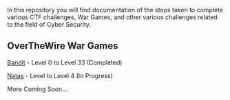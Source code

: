 In this repository you will find documentation of the steps taken to complete various CTF challenges, War Games, and other various challenges related to the field of Cyber Security. 

## OverTheWire War Games

[Bandit](OTW-Bandit.txt) - Level 0 to Level 33 (Completed)

[Natas](OTW-Natas.txt) - Level to Level 4 (In Progress)

More Coming Soon...
